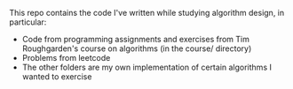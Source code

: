 This repo contains the code I've written while studying algorithm design, in particular:
- Code from programming assignments and exercises from Tim Roughgarden's course on algorithms (in the course/ directory)
- Problems from leetcode
- The other folders are my own implementation of certain algorithms I wanted to exercise
